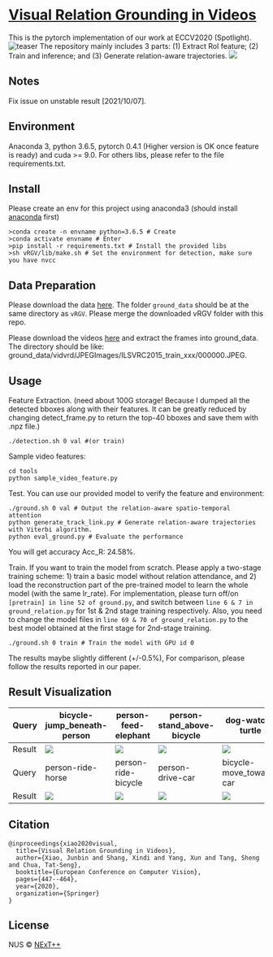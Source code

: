 # [Visual Relation Grounding in Videos](https://arxiv.org/pdf/2007.08814.pdf)

This is the pytorch implementation of our work at ECCV2020 (Spotlight). 
![teaser](https://github.com/doc-doc/vRGV/blob/master/introduction.png)
The repository mainly includes 3 parts: (1) Extract RoI feature; (2) Train and inference; and (3) Generate relation-aware trajectories.
![](https://github.com/doc-doc/vRGV/blob/master/model.png)
## Notes
Fix issue on unstable result [2021/10/07].

## Environment

Anaconda 3, python 3.6.5, pytorch 0.4.1 (Higher version is OK once feature is ready) and cuda >= 9.0. For others libs, please refer to the file requirements.txt.

## Install
Please create an env for this project using anaconda3 (should install [anaconda](https://docs.anaconda.com/anaconda/install/linux/) first)
```
>conda create -n envname python=3.6.5 # Create
>conda activate envname # Enter
>pip install -r requirements.txt # Install the provided libs
>sh vRGV/lib/make.sh # Set the environment for detection, make sure you have nvcc
```
## Data Preparation
Please download the data [here](https://drive.google.com/file/d/1qNJ3jBPPoi0BPkvLqooS66czvCxsib1M/view?usp=sharing). The folder ```ground_data``` should be at the same directory as ```vRGV```. Please merge the downloaded vRGV folder with this repo. 

Please download the videos [here](https://xdshang.github.io/docs/imagenet-vidvrd.html) and extract the frames into ground_data. 
The directory should be like: ground_data/vidvrd/JPEGImages/ILSVRC2015_train_xxx/000000.JPEG.

## Usage
Feature Extraction. (need about 100G storage! Because I dumped all the detected bboxes along with their features. It can be greatly reduced by changing detect_frame.py to return the top-40 bboxes and save them with .npz file.)
```
./detection.sh 0 val #(or train)
```
Sample video features:
```
cd tools
python sample_video_feature.py
```
Test. You can use our provided model to verify the feature and environment:
```
./ground.sh 0 val # Output the relation-aware spatio-temporal attention
python generate_track_link.py # Generate relation-aware trajectories with Viterbi algorithm.
python eval_ground.py # Evaluate the performance
```
You will get accuracy Acc_R: 24.58%.

Train. If you want to train the model from scratch. Please apply a two-stage training scheme: 1) train a basic model without relation attendance, and 2) load the reconstruction part of the pre-trained model to learn the whole model (with the same lr_rate). For implementation, please turn off/on ```[pretrain] in line 52 of ground.py```, and switch between ```line 6 & 7 in ground_relation.py```  for 1st & 2nd stage training respectively. Also, you need to change the model files in ```line 69 & 70 of ground_relation.py``` to the best model obtained at the first stage for 2nd-stage training. 
```
./ground.sh 0 train # Train the model with GPU id 0
```
The results maybe slightly different (+/-0.5%), For comparison, please follow the results reported in our paper.
## Result Visualization
|Query| bicycle-jump_beneath-person       | person-feed-elephant          | person-stand_above-bicycle       | dog-watch-turtle|
|:---| --------------------------------- | ----------------------------- | ---------------------------------------- | ---------------------------------------- | 
|Result| ![](https://media.giphy.com/media/htciIcJZ2q7pb06zoI/giphy.gif) | ![](https://media.giphy.com/media/dX34r2BJNjVCNCuFNy/giphy.gif)   | ![](https://media.giphy.com/media/ln7xmvrkjcX47W9Kax/giphy.gif)|![](https://media.giphy.com/media/h5uiVR9ukJLVRgT9yC/giphy.gif)|
|Query| person-ride-horse       | person-ride-bicycle          |   person-drive-car     |  bicycle-move_toward-car|
|Result| ![](https://media.giphy.com/media/J5jSa7lJxwFXorWYbx/giphy.gif) | ![](https://media.giphy.com/media/lSsztYWamp6gLfHSfg/giphy.gif)   | ![](https://media.giphy.com/media/S5Kp8KaApxrazkVmcd/giphy.gif)|![](https://media.giphy.com/media/ZE4vFIjfm1BHXP7w0R/giphy.gif)|

## Citation

```
@inproceedings{xiao2020visual,
  title={Visual Relation Grounding in Videos},
  author={Xiao, Junbin and Shang, Xindi and Yang, Xun and Tang, Sheng and Chua, Tat-Seng},
  booktitle={European Conference on Computer Vision},
  pages={447--464},
  year={2020},
  organization={Springer}
}
```

## License

NUS © [NExT++](https://nextcenter.org/)
